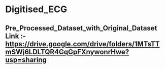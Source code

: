 # Digitised_ECG

## Pre_Processed_Dataset_with_Original_Dataset Link :- https://drive.google.com/drive/folders/1MTsTTmSWj6LDLTQR4GqGpFXnywonrHwe?usp=sharing
